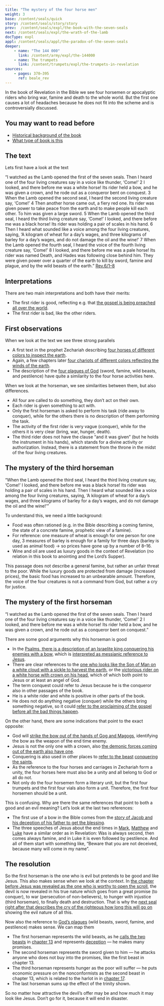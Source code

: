 ```yaml
---
title: "The mystery of the four horse men"
weight: 3
base: /content/seals/quick
story: /content/seals/story/story
prev:  /content/seals/expl/the-book-with-the-seven-seals
next: /content/seals/expl/the-wrath-of-the-lamb
docType: expl
appl: /content/seals/appl/the-paradox-of-the-seven-seals
deeper:
    - name: "The 144 000"
      link: /content/army/expl/the-144000
    - name: The trumpets
      link: /content/trumpets/expl/the-trumpets-in-revelation
sources: 
    - pages: 370–395
      ref: beale_rev
---
```


In the book of Revelation in the Bible we see four horsemen or apocalyptic riders who bring war, famine and death to the whole world. But the first one causes a lot of headaches because he does not fit into the scheme and is controversially discussed.

## You may want to read before

<a name="11a6"></a>
- [Historical background of the book](/background/history/expl/pax-romana-key-to-understand-the-book-of-revelation)
- [What type of book is this](/background/literature/expl/the-book-of-revelation-how-to-read-it)

## The text

<a name="3b7c"></a>
Lets first have a look at the text

“I watched as the Lamb opened the first of the seven seals. Then I heard one of the four living creatures say in a voice like thunder, ‘Come!’ 2 I looked, and there before me was a white horse! Its rider held a bow, and he was given a crown, and he rode out as a conqueror bent on conquest. 3 When the Lamb opened the second seal, I heard the second living creature say, ‘Come!’ 4 Then another horse came out, a fiery red one. Its rider was given power to take peace from the earth and to make people kill each other. To him was given a large sword. 5 When the Lamb opened the third seal, I heard the third living creature say, ‘Come!’ I looked, and there before me was a black horse! Its rider was holding a pair of scales in his hand. 6 Then I heard what sounded like a voice among the four living creatures, saying, ‘A kilogram of wheat for a day’s wages, and three kilograms of barley for a day’s wages, and do not damage the oil and the wine!’ 7 When the Lamb opened the fourth seal, I heard the voice of the fourth living creature say, ‘Come!’ 8 I looked, and there before me was a pale horse! Its rider was named Death, and Hades was following close behind him. They were given power over a quarter of the earth to kill by sword, famine and plague, and by the wild beasts of the earth.” [Rev.6/1–8](https://www.bibleserver.com/NIV/Revelation6%3A1-8)

## Interpretations

<a name="1fbb"></a>
There are two main interpretations and both have their merits:

- The first rider is good, reflecting e.g. that [the gospel is being preached all over the world](https://www.bibleserver.com/NIV/Mark13%3A10).
- The first rider is bad, like the other riders.

## First observations

<a name="0edc"></a>
When we look at the text we see three strong parallels

- A first text in the prophet Zechariah describing [four horses of different colors to inspect the earth](https://www.bibleserver.com/NIV/Zechariah1%3A8-15).
- Again, a few chapters later [four chariots of different colors reflecting the winds of the earth](https://www.bibleserver.com/NIV/Zechariah6%3A1-8).
- The description of the [four plagues of God](https://www.bibleserver.com/NIV/Ezekiel14%3A12-23) (sword, famine, wild beasts, and pestilence) have quite a similarity to the four horse activities here.

When we look at the horseman, we see similarities between them, but also differences.

- All four are called to do something, they don’t act on their own.
- Each rider is given something to act with.
- Only the first horseman is asked to perform his task (ride away to conquer), while for the others there is no description of them performing the task.
- The activity of the first rider is very vague (conquer), while for the others it is very clear (bring, war, hunger, death).
- The third rider does not have the clause “and it was given” (but he holds the instrument in his hands), which stands for a divine activity or authorization. Instead, there is a statement from the throne in the midst of the four living creatures.

## The mystery of the third horseman

<a name="b488"></a>
“When the Lamb opened the third seal, I heard the third living creature say, ‘Come!’ I looked, and there before me was a black horse! Its rider was holding a pair of scales in his hand. Then I heard what sounded like a voice among the four living creatures, saying, ‘A kilogram of wheat for a day’s wages, and three kilograms of barley for a day’s wages, and do not damage the oil and the wine!’”

To understand this, we need a little background:

- Food was often rationed (e.g. in the Bible describing a coming famine, the state of a concrete famine, prophetic view of a famine).
- For reference: one measure of wheat is enough for one person for one day, 3 measures of barley is enough for a family for three days (barley is used as animal food) -&gt; so prices have gone up by a number of 8–16.
- Wine and oil are used as luxury goods in the context of Revelation (no relation in this book to anointing and the Lord’s Supper).

This passage does not describe a general famine, but rather an unfair threat to the poor. While the luxury goods are protected from damage (increased prices), the basic food has increased to an unbearable amount. Therefore, the voice of the four creatures is not a command from God, but rather a cry for justice.

## The mystery of the first horseman

<a name="bd9c"></a>
“I watched as the Lamb opened the first of the seven seals. Then I heard one of the four living creatures say in a voice like thunder, ‘Come!’ 2 I looked, and there before me was a white horse! Its rider held a bow, and he was given a crown, and he rode out as a conqueror bent on conquest.”

There are some good arguments why this horseman is good

- In the [Psalms, there is a description of an Israelite king conquering his enemies with a bow](https://www.bibleserver.com/NIV/Psalm45%3A5-6), which is [interpreted as messianic reference to Jesus](https://www.bibleserver.com/NIV/Hebrews1%3A8).
- There are clear references to the [one who looks like the Son of Man on a white cloud with a sickle to harvest the earth](https://www.bibleserver.com/NIV/Revelation14%3A14), or the [victorious rider on a white horse with crown on his head](https://www.bibleserver.com/NIV/Revelation19%3A11), which of which both point to Jesus or at least an angel of God.
- The term conquest could refer to Jesus because he is the conqueror also in other passages of the book.
- He is a white rider and white is positive in other parts of the book.
- He does not do anything negative (conquer) while the others bring something negative, so it could [refer to the proclaiming of the gospel before all the bad things happen](https://www.bibleserver.com/NIV/Mark13%3A10).

On the other hand, there are some indications that point to the exact opposite:

- God will [strike the bow out of the hands of Gog and Magogs](https://www.bibleserver.com/NIV/Ezekiel39%3A3), identifying the bow as the weapon of the end time enemy.
- Jesus is not the only one with a crown, also [the demonic forces coming out of the earth also have one](https://www.bibleserver.com/NIV/Revelation9%3A7).
- Conquering is also used in other places to [refer to the beast](https://www.bibleserver.com/NIV/Revelation13%3A7) [conquering the saints](https://www.bibleserver.com/NIV/Revelation11%3A7).
- As the reference to the four horses and carriages in Zechariah form a unity, the four horses here must also be a unity and all belong to God or all do not.
- Not only do the four horsemen form a literary unit, but the first four trumpets and the first four vials also form a unit. Therefore, the first four horsemen should be a unit.

This is confusing. Why are there the same references that point to both a good and an evil meaning? Let’s look at the last two references:

- The first use of a bow in the Bible comes from the [story of Jacob and his deception of his father to get the blessing](https://www.bibleserver.com/NIV/Genesis27).
- The three speeches of Jesus about the end times in [Mark](https://www.bibleserver.com/NIV/Mark13%3A5-9), [Matthew](https://www.bibleserver.com/NIV/Matthew24%3A4-8) and [Luke](https://www.bibleserver.com/NIV/Luke21%3A8-11) have a similar order as in Revelation: Was is always second, then comes always famine, and in Luke it is even followed by pestilence. And all of them start with something like, “Beware that you are not deceived, because many will come in my name”.

## The resolution

<a name="6235"></a>
So the first horseman is the one who is evil but pretends to be good and like Jesus. This also makes sense when we look at the context. In [the chapter before Jesus was revealed as the one who is worthy to open the scroll](https://www.bibleserver.com/NIV/Revelation5), the devil is now revealed in his true nature which goes from a great promise (to conquer), to war (persecution of non-believers), to hunger with injustice (third horseman), to finally death and destruction. That is why the [next seal right after that describes the cry of the righteous how long this will go on ](https://www.bibleserver.com/NIV/Revelation6%3A9-11)showing the evil nature of all this.

Now also the reference to [God’s plagues](https://www.bibleserver.com/NIV/Ezekiel14%3A12-23) (wild beasts, sword, famine, and pestilence) makes sense. We can map them

- The first horseman represents the wild beasts, as he [calls the two beasts](/content/beasts/expl/the-nature-of-the-beast-in-the-book-of-revelation) in [chapter 13](https://www.bibleserver.com/NIV/Revelation13) and represents [deception](https://www.bibleserver.com/NIV/2%20Corinthians11%3A14) — he makes many promises.
- The second horseman represents the sword given to him — he attacks anyone who does not buy into the promises, like the first beast in chapter 13.
- The third horseman represents hunger as the poor will suffer — he puts economic pressure on the nonconformists as the second beast in chapter 13, which is related to the harlot in in [chapter 17](https://www.bibleserver.com/NIV/Revelation17).
- The last horseman sums up the effect of the trinity shown.

So no matter how attractive the devil’s offer may be and how much it may look like Jesus. Don’t go for it, because it will end in disaster.

